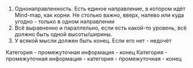 1. Однонаправленность. Есть единое направление, в котором идёт Mind-map, как корни. Не столько важно, вверх, налево или куда угодно - только в одном направлении
2. Всё выравненно и параллельно, если есть какой-то уровень, всё должно быть одной высоты/ширины.
3. У всякой мысли должен быть конец. Если его нет - недочёт

Категория - промежуточная информация - конец
Категория - промежуточная информация - категория - промежуточная - конец